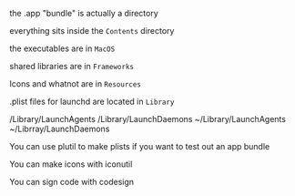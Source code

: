 the .app "bundle" is actually a directory

everything sits inside the `Contents` directory

the executables are in `MacOS`

shared libraries are in `Frameworks`

Icons and whatnot are in `Resources`

.plist files for launchd are located in `Library`



/Library/LaunchAgents
/Library/LaunchDaemons
~/Library/LaunchAgents
~/Librray/LaunchDaemons



You can use plutil to make plists if you want to test out an app bundle

You can make icons with iconutil

You can sign code with codesign

